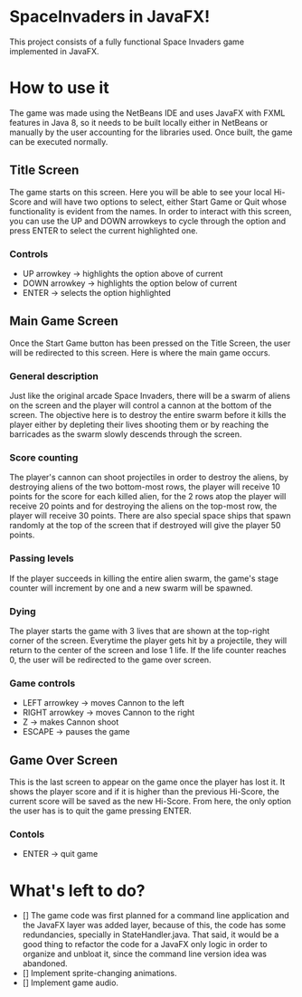 # SpaceInvaders in JavaFX!

This project consists of a fully functional Space Invaders game implemented in JavaFX.

# How to use it

The game was made using the NetBeans IDE and uses JavaFX with FXML features in Java 8, so it needs to be built locally either in NetBeans or manually by the user accounting for the libraries used.
Once built, the game can be executed normally.

## Title Screen
The game starts on this screen. Here you will be able to see your local Hi-Score and will have two options to select, either Start Game or Quit whose functionality is evident from the names. 
In order to interact with this screen, you can use the UP and DOWN arrowkeys to cycle through the option and press ENTER to select the current highlighted one.

### Controls
- UP arrowkey -> highlights the option above of current
- DOWN arrowkey -> highlights the option below of current
- ENTER -> selects the option highlighted

## Main Game Screen
Once the Start Game button has been pressed on the Title Screen, the user will be redirected to this screen. Here is where the main game occurs.

### General description
Just like the original arcade Space Invaders, there will be a swarm of aliens on the screen and the player will control a cannon at the bottom of the screen. The objective here is to destroy the entire swarm before it kills the player either by depleting their lives shooting them or by reaching the barricades as the swarm slowly descends through the screen.

### Score counting
The player's cannon can shoot projectiles in order to destroy the aliens, by destroying aliens of the two bottom-most rows, the player will receive 10 points for the score for each killed alien, for the 2 rows atop the player will receive 20 points and for destroying the aliens on the top-most row, the player will receive 30 points.
There are also special space ships that spawn randomly at the top of the screen that if destroyed will give the player 50 points. 

### Passing levels
If the player succeeds in killing the entire alien swarm, the game's stage counter will increment by one and a new swarm will be spawned.

### Dying
The player starts the game with 3 lives that are shown at the top-right corner of the screen. Everytime the player gets hit by a projectile, they will return to the center of the screen and lose 1 life. If the life counter reaches 0, the user will be redirected to the game over screen.

### Game controls
- LEFT arrowkey -> moves Cannon to the left
- RIGHT arrowkey -> moves Cannon to the right
- Z -> makes Cannon shoot
- ESCAPE -> pauses the game

## Game Over Screen
This is the last screen to appear on the game once the player has lost it. It shows the player score and if it is higher than the previous Hi-Score, the current score will be saved as the new Hi-Score. From here, the only option the user has is to quit the game pressing ENTER.

### Contols
- ENTER -> quit game

# What's left to do?
- [] The game code was first planned for a command line application and the JavaFX layer was added layer, because of this, the code has some redundancies, specially in StateHandler.java. That said, it would be a good thing to refactor the code for a JavaFX only logic in order to organize and unbloat it, since the command line version idea was abandoned.
- [] Implement sprite-changing animations.
- [] Implement game audio.

